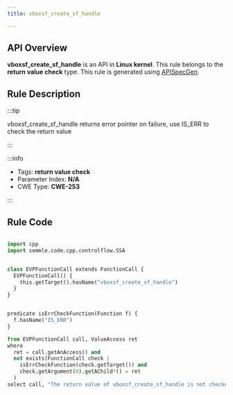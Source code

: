 ```yaml
---
title: vboxsf_create_sf_handle

---
```



## API Overview
**vboxsf_create_sf_handle** is an API in **Linux kernel**. This rule belongs to the **return value check** type. This rule is generated using [APISpecGen](../../tools/APISpecGen).
## Rule Description

:::tip

vboxsf_create_sf_handle returns error pointer on failure, use IS_ERR to check the return value

:::

:::info

- Tags: **return value check**
- Parameter Index: **N/A**
- CWE Type: **CWE-253**

:::

## Rule Code
```python

import cpp
import semmle.code.cpp.controlflow.SSA


class EVPFunctionCall extends FunctionCall {
  EVPFunctionCall() {
    this.getTarget().hasName("vboxsf_create_sf_handle")
  }
}


predicate isErrCheckFunction(Function f) {
  f.hasName("IS_ERR") 
}

from EVPFunctionCall call, ValueAccess ret
where
  ret = call.getAnAccess() and
  not exists(FunctionCall check |
    isErrCheckFunction(check.getTarget()) and
    check.getArgument(0).getAChild*() = ret
  )
select call, "The return value of vboxsf_create_sf_handle is not checked with IS_ERR."
    
```